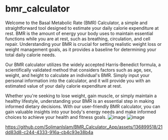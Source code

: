 # bmr_calculator

Welcome to the Basal Metabolic Rate (BMR) Calculator, a simple and straightforward tool designed to estimate your daily calorie expenditure at rest. BMR is the amount of energy your body uses to maintain essential functions while you are at rest, such as breathing, circulation, and cell repair. Understanding your BMR is crucial for setting realistic weight loss or weight management goals, as it provides a baseline for determining your total daily calorie needs.

Our BMR calculator utilizes the widely accepted Harris-Benedict formula, a scientifically validated method that considers factors such as age, sex, weight, and height to calculate an individual's BMR. Simply input your personal information into the calculator, and it will provide you with an estimated value of your daily calorie expenditure at rest.

Whether you're seeking to lose weight, gain muscle, or simply maintain a healthy lifestyle, understanding your BMR is an essential step in making informed dietary decisions. With our user-friendly BMR calculator, you can gain valuable insights into your body's energy needs and make informed choices to achieve your health and fitness goals.
![image](https://github.com/SolimanIslam/BMR_Calculator_App/assets/136899518/f2a17214-280e-4f51-9795-034de870dc8c)
![image](https://github.com/SolimanIslam/BMR_Calculator_App/assets/136899518/7439ceb5-6c92-4739-b6c7-a5216601c50b)

https://github.com/SolimanIslam/BMR_Calculator_App/assets/136899518/21dd83d8-c244-4333-916a-cb4c93e38b4a


